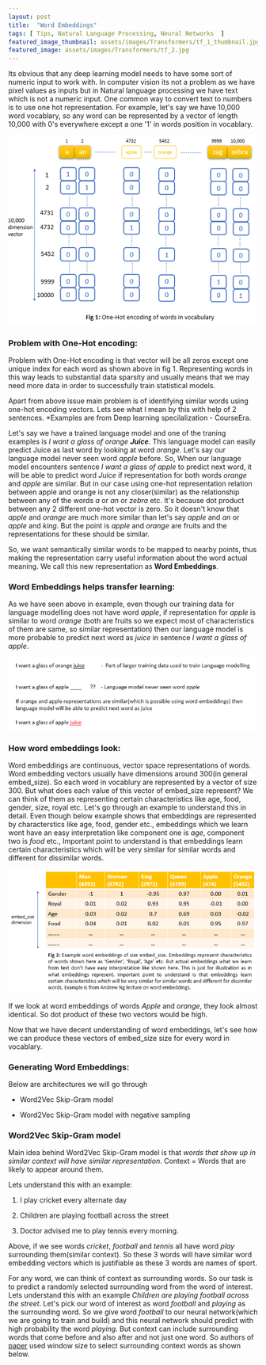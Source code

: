 ```yaml
---
layout: post
title:  "Word Embeddings"
tags: [ Tips, Natural Language Processing, Neural Networks  ]
featured_image_thumbnail: assets/images/Transformers/tf_1_thumbnail.jpg
featured_image: assets/images/Transformers/tf_2.jpg
---
```



Its obvious that any deep learning model needs to have some sort of numeric input to work with. In computer vision its not a problem as we have pixel values as inputs but in
Natural language processing we have text which is not a numeric input. One common way to convert text to numbers is to use one hot representation. For example, let's say we have
10,000 word vocablary, so any word can be represented by a vector of length 10,000 with 0's everywhere except a one '1' in words position in vocablary. 


<p align="center">
  <img src="https://raw.githubusercontent.com/raviteja-ganta/raviteja-ganta.github.io/main/assets/images/word embeddings/we_1.png" />
</p>


### Problem with One-Hot encoding:

Problem with One-Hot encoding is that vector will be all zeros except one unique index for each word as shown above in fig 1. Representing words in this way leads to substantial data sparsity and usually means that we may need more data in order to successfully train statistical models.

Apart from above issue main problem is of identifying similar words using one-hot encoding vectors. Lets see what I mean by this with help of 2 sentences. *Examples are from Deep learning specilalization - CourseEra.

Let's say we have a trained language model and one of the traning examples is *I want a glass of orange **Juice***. This language model can easily predict Juice as last word by looking at word *orange*. Let's say our language model never seen word *apple* before. So, When our language model encounters sentence *I want a glass of apple* to predict next word, it will be able to predict word *Juice* if representation for both words *orange* and *apple* are similar. But in our case using one-hot representation relation between apple and orange is not any closer(similar) as the relationship between any of the words *a* or *an* or *zebra* etc. It's because dot product between any 2 different one-hot vector is zero. So it doesn't know that *apple* and *orange* are much more similar than let's say *apple* and *an* or *apple* and *king*. But the point is *apple* and *orange* are fruits and the representations for these should be similar.

So, we want semantically similar words to be mapped to nearby points, thus making the representation carry useful information about the word actual meaning. We call this new representation as **Word Embeddings**.


### Word Embeddings helps transfer learning:

As we have seen above in example, even though our training data for language modelling does not have word *apple*, if representation for *apple* is similar to word *orange* (both are fruits so we expect most of characteristics of them are same, so similar representation) then our language model is more probable to predict next word as *juice* in sentence *I want a glass of apple*.


<p align="center">
  <img src="https://raw.githubusercontent.com/raviteja-ganta/raviteja-ganta.github.io/main/assets/images/word embeddings/we_2.png" />
</p>


### How word embeddings look:

Word embeddings are continuous, vector space representations of words. Word embedding vectors usually have dimensions around 300(in general embed_size). So each word in vocablury are represented by a vector of size 300. But what does each value of this vector of embed_size represent? We can think of them as representing certain characteristics like age, food, gender, size, royal etc. Let's go through an example to understand this in detail. Even though below example shows that embeddings are represented by characterstics like age, food, gender etc., embeddings which we learn wont have an easy interpretation like component one is *age*, component two is *food* etc., Important point to understand is that embeddings learn certain characteristics which will be very similar for similar words and different for dissimilar words.


<p align="center">
  <img src="https://raw.githubusercontent.com/raviteja-ganta/raviteja-ganta.github.io/main/assets/images/word embeddings/we_3.png" />
</p>


If we look at word embeddings of words *Apple* and *orange*, they look almost identical. So dot product of these two vectors would be high.

Now that we have decent understanding of word embeddings, let's see how we can produce these vectors of embed_size size for every word in vocablary.


### Generating Word Embeddings:

Below are architectures we will go through

* Word2Vec Skip-Gram model

* Word2Vec Skip-Gram model with negative sampling



### Word2Vec Skip-Gram model


Main idea behind Word2Vec Skip-Gram model is that *words that show up in similar context will have similar representation*. Context = Words that are likely to appear around them.

Lets understand this with an example:

1) I play cricket every alternate day

2) Children are playing football across the street

3) Doctor advised me to play tennis every morning.


Above, if we see words *cricket*, *football* and *tennis* all have word *play* surrounding them(similar context). So these 3 words will have similar word embedding vectors which is justifiable as these 3 words are names of sport.


For any word, we can think of context as surrounding words. So our task is to predict a randomly selected surrounding word from the word of interest. Lets understand this with an example *Children are playing football across the street*. Let's pick our word of interest as word *football* and *playing* as the surrounding word. So we give word *football* to our neural network(which we are going to train and build) and this neural network should predict with high probability the word *playing*. But context can include surrounding words that come before and also after and not just one word. So authors of [paper](https://arxiv.org/pdf/1301.3781.pdf) used window size to select surrounding context words as shown below.












